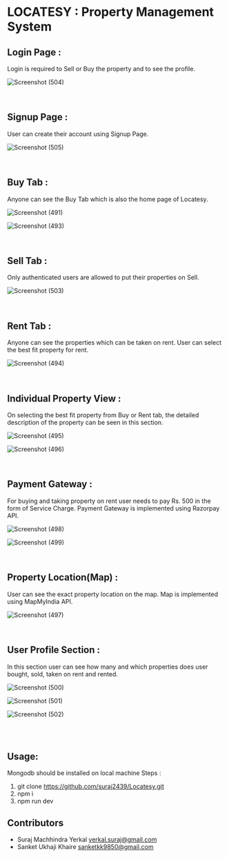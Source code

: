
# LOCATESY : Property Management System

## Login Page :
Login is required to Sell or Buy the property and to see the profile.

![Screenshot (504)](https://user-images.githubusercontent.com/69530002/163050941-4f4bfbee-e266-40d0-8dc0-5b6a28326e07.png)

<br />

## Signup Page : 
User can create their account using Signup Page.

![Screenshot (505)](https://user-images.githubusercontent.com/69530002/163051142-dc9c46aa-c858-4320-8749-c220df459f52.png)

<br />

## Buy Tab :
Anyone can see the Buy Tab which is also the home page of Locatesy.

![Screenshot (491)](https://user-images.githubusercontent.com/69530002/163052060-03abdda3-3f94-4701-9231-11037fd84757.png)

![Screenshot (493)](https://user-images.githubusercontent.com/69530002/163052118-579855dc-3037-44d1-b338-a4fb0de79cdb.png)

<br />

## Sell Tab :
Only authenticated users are allowed to put their properties on Sell.

![Screenshot (503)](https://user-images.githubusercontent.com/69530002/163052438-eb746674-a14f-4223-9784-ec850e08e0e3.png)

<br />

## Rent Tab :
Anyone can see the properties which can be taken on rent. User can select the best fit property for rent.

![Screenshot (494)](https://user-images.githubusercontent.com/69530002/163052717-7cc2a5ef-ce4b-4b29-b2ef-8d38e7b62294.png)

<br />

## Individual Property View :
On selecting the best fit property from Buy or Rent tab, the detailed description of the property can be seen in this section.

![Screenshot (495)](https://user-images.githubusercontent.com/69530002/163052918-6d53276e-ad4c-4e7c-a432-afc48c8bf1c0.png)

![Screenshot (496)](https://user-images.githubusercontent.com/69530002/163052923-9400edd0-8636-4084-8c31-98584f6212bf.png)

<br />

## Payment Gateway : 
For buying and taking property on rent user needs to pay Rs. 500 in the form of Service Charge.
Payment Gateway is implemented using Razorpay API.

![Screenshot (498)](https://user-images.githubusercontent.com/69530002/163053320-990a349e-1487-4bcf-a736-9075abf246d8.png)

![Screenshot (499)](https://user-images.githubusercontent.com/69530002/163053329-c694c028-2e80-4454-ab07-9671d22242da.png)

<br />

## Property Location(Map) :
User can see the exact property location on the map.
Map is implemented using MapMyIndia API.

![Screenshot (497)](https://user-images.githubusercontent.com/69530002/163053632-48b66f4e-2407-4299-92c7-516db10e1270.png)

<br />

## User Profile Section :
In this section user can see how many and which properties does user bought, sold, taken on rent and rented.

![Screenshot (500)](https://user-images.githubusercontent.com/69530002/163053832-0829ba99-730c-47d0-b7ff-a3fda1a99d1f.png)

![Screenshot (501)](https://user-images.githubusercontent.com/69530002/163053853-fe5910b8-839a-4ac5-aeef-c3e475d76c94.png)

![Screenshot (502)](https://user-images.githubusercontent.com/69530002/163053862-b091ec8a-a4a1-4e88-8165-515ed15f8b83.png)

<br />
<br />

## Usage:
Mongodb should be installed on local machine
Steps :
1. git clone https://github.com/suraj2439/Locatesy.git
2. npm i
3. npm run dev


## Contributors
- Suraj Machhindra Yerkal   <yerkal.suraj@gmail.com>
- Sanket Ukhaji Khaire      <sanketkk9850@gmail.com>
